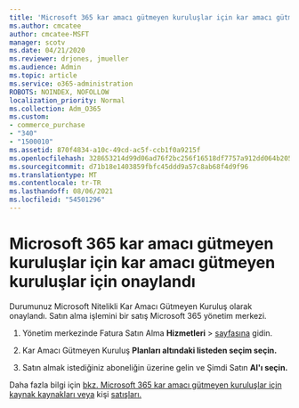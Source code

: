 ```yaml
---
title: 'Microsoft 365 kar amacı gütmeyen kuruluşlar için kar amacı gütmeyen kuruluşlar için onaylandı '
ms.author: cmcatee
author: cmcatee-MSFT
manager: scotv
ms.date: 04/21/2020
ms.reviewer: drjones, jmueller
ms.audience: Admin
ms.topic: article
ms.service: o365-administration
ROBOTS: NOINDEX, NOFOLLOW
localization_priority: Normal
ms.collection: Adm_O365
ms.custom:
- commerce_purchase
- "340"
- "1500010"
ms.assetid: 870f4834-a10c-49cd-ac5f-ccb1f0a9215f
ms.openlocfilehash: 328653214d99d06ad76f2bc256f16518df7757a912dd064b20501af03813ebb3
ms.sourcegitcommit: d71b18e1403859fbfc45ddd9a57c8ab68f4d9f96
ms.translationtype: MT
ms.contentlocale: tr-TR
ms.lasthandoff: 08/06/2021
ms.locfileid: "54501296"
---
```

# <a name="microsoft-365-for-nonprofits---approved"></a>Microsoft 365 kar amacı gütmeyen kuruluşlar için kar amacı gütmeyen kuruluşlar için onaylandı

Durumunuz Microsoft Nitelikli Kar Amacı Gütmeyen Kuruluş olarak onaylandı. Satın alma işlemini bir satış Microsoft 365 yönetim merkezi.

1. Yönetim merkezinde Fatura Satın Alma **Hizmetleri** \> [sayfasına](https://go.microsoft.com/fwlink/p/?linkid=868433) gidin.

2. Kar Amacı Gütmeyen Kuruluş **Planları altındaki listeden seçim seçin.**

3. Satın almak istediğiniz aboneliğin üzerine gelin ve Şimdi Satın **Al'ı seçin.**

Daha fazla bilgi için [bkz. Microsoft 365 kar amacı gütmeyen kuruluşlar için kaynak kaynakları veya](https://www.microsoft.com/nonprofits/microsoft-365) kişi [satışları.](https://www.microsoft.com/nonprofits/contact-us)
